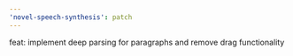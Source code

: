 ```yaml
---
'novel-speech-synthesis': patch
---
```


feat: implement deep parsing for paragraphs and remove drag functionality
